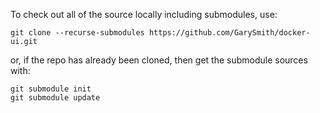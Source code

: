 To check out all of the source locally including submodules, use:

```
git clone --recurse-submodules https://github.com/GarySmith/docker-ui.git
```

or, if the repo has already been cloned, then get the submodule sources with:
```
git submodule init
git submodule update
```
